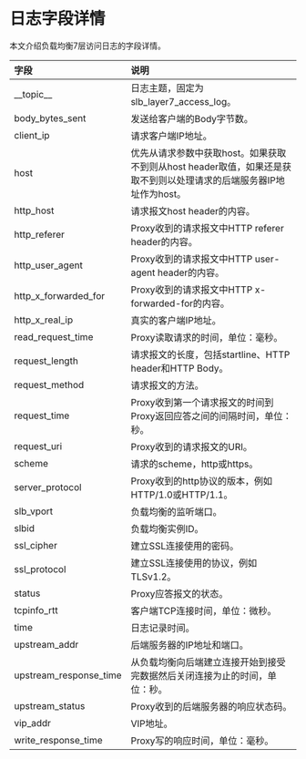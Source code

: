 # 日志字段详情

本文介绍负载均衡7层访问日志的字段详情。

|字段|说明|
|:-|:-|
|\_\_topic\_\_|日志主题，固定为slb\_layer7\_access\_log。|
|body\_bytes\_sent|发送给客户端的Body字节数。|
|client\_ip|请求客户端IP地址。|
|host|优先从请求参数中获取host。如果获取不到则从host header取值，如果还是获取不到则以处理请求的后端服务器IP地址作为host。|
|http\_host|请求报文host header的内容。|
|http\_referer|Proxy收到的请求报文中HTTP referer header的内容。|
|http\_user\_agent|Proxy收到的请求报文中HTTP user-agent header的内容。|
|http\_x\_forwarded\_for|Proxy收到的请求报文中HTTP x-forwarded-for的内容。|
|http\_x\_real\_ip|真实的客户端IP地址。|
|read\_request\_time|Proxy读取请求的时间，单位：毫秒。|
|request\_length|请求报文的长度，包括startline、HTTP header和HTTP Body。|
|request\_method|请求报文的方法。|
|request\_time|Proxy收到第一个请求报文的时间到Proxy返回应答之间的间隔时间，单位：秒。|
|request\_uri|Proxy收到的请求报文的URI。|
|scheme|请求的scheme，http或https。|
|server\_protocol|Proxy收到的http协议的版本，例如HTTP/1.0或HTTP/1.1。|
|slb\_vport|负载均衡的监听端口。|
|slbid|负载均衡实例ID。|
|ssl\_cipher|建立SSL连接使用的密码。|
|ssl\_protocol|建立SSL连接使用的协议，例如TLSv1.2。|
|status|Proxy应答报文的状态。|
|tcpinfo\_rtt|客户端TCP连接时间，单位：微秒。|
|time|日志记录时间。|
|upstream\_addr|后端服务器的IP地址和端口。|
|upstream\_response\_time|从负载均衡向后端建立连接开始到接受完数据然后关闭连接为止的时间，单位：秒。|
|upstream\_status|Proxy收到的后端服务器的响应状态码。|
|vip\_addr|VIP地址。|
|write\_response\_time|Proxy写的响应时间，单位：毫秒。|

